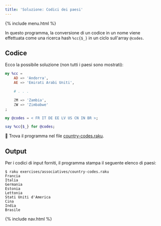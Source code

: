 ```yaml
---
title: 'Soluzione: Codici dei paesi'
---
```


{% include menu.html %}

In questo programma, la conversione di un codice in un nome viene effettuata come una ricerca hash `%cc{$_}` in un ciclo sull'array `@codes`.

## Codice

Ecco la possibile soluzione (non tutti i paesi sono mostrati):

```raku
my %cc =
    AD => 'Andorra',
    AE => 'Emirati Arabi Uniti',

    # . . .

    ZM => 'Zambia',
    ZW => 'Zimbabwe'
;

my @codes = < FR IT DE EE LV US CN IN BR >;

say %cc{$_} for @codes;
```

🦋 Trova il programma nel file [country-codes.raku](https://github.com/ash/raku-course/blob/master/exercises/associatives/country-codes.raku).

## Output

Per i codici di input forniti, il programma stampa il seguente elenco di paesi:

```console
$ raku exercises/associatives/country-codes.raku
Francia
Italia
Germania
Estonia
Lettonia
Stati Uniti d'America
Cina
India
Brasile
```

{% include nav.html %}